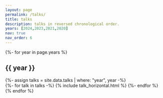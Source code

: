 ```yaml
---
layout: page
permalink: /talks/
title: talks
description: talks in reversed chronological order.
years: [2024,2023,2021,2020]
nav: true
nav_order: 6
---
```

<!-- pages/talks.md -->

<div class="projects">
{%- for year in page.years %}
  <h2 class="category">{{ year }}</h2>
  {%- assign talks = site.data.talks | where: "year", year -%}
  <div class="container">
    <div class="row row-cols-1">
    {%- for talk in talks -%}
      {% include talk_horizontal.html %}
    {%- endfor %}
    </div>
  </div>
{% endfor %}
</div>
